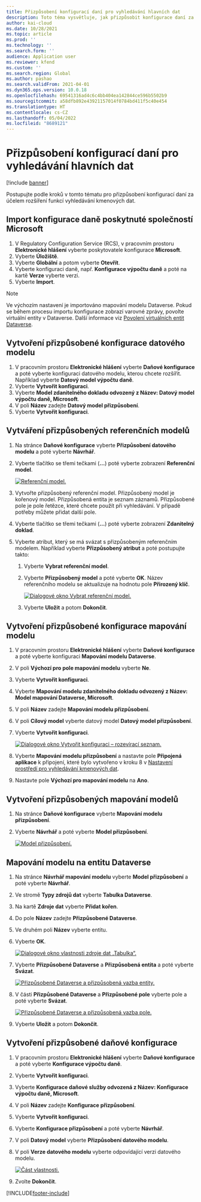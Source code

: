 ```yaml
---
title: Přizpůsobení konfigurací daní pro vyhledávání hlavních dat
description: Toto téma vysvětluje, jak přizpůsobit konfigurace daní za účelem rozšíření funkcí vyhledávání kmenových dat.
author: kai-cloud
ms.date: 10/28/2021
ms.topic: article
ms.prod: ''
ms.technology: ''
ms.search.form: ''
audience: Application user
ms.reviewer: kfend
ms.custom: ''
ms.search.region: Global
ms.author: pashao
ms.search.validFrom: 2021-04-01
ms.dyn365.ops.version: 10.0.18
ms.openlocfilehash: 69541316ad4c6c4bb404ea142844ce596b5502b9
ms.sourcegitcommit: a58dfb892e43921157014f0784bd411f5c40e454
ms.translationtype: HT
ms.contentlocale: cs-CZ
ms.lasthandoff: 05/04/2022
ms.locfileid: "8689121"
---
```

# <a name="customize-tax-configurations-for-master-data-lookup"></a>Přizpůsobení konfigurací daní pro vyhledávání hlavních dat

[!include [banner](../includes/banner.md)]

Postupujte podle kroků v tomto tématu pro přizpůsobení konfigurací daní za účelem rozšíření funkcí vyhledávání kmenových dat.

## <a name="import-a-tax-configuration-provided-by-microsoft"></a>Import konfigurace daně poskytnuté společností Microsoft

1. V Regulatory Configuration Service (RCS), v pracovním prostoru **Elektronické hlášení** vyberte poskytovatele konfigurace **Microsoft**.
2. Vyberte **Úložiště**.
3. Vyberte **Globální** a potom vyberte **Otevřít**.
4. Vyberte konfiguraci daně, např. **Konfigurace výpočtu daně** a poté na kartě **Verze** vyberte verzi.
5. Vyberte **Import**.

> [!NOTE]
> Ve výchozím nastavení je importováno mapování modelu Dataverse. Pokud se během procesu importu konfigurace zobrazí varovné zprávy, povolte virtuální entity v Dataverse. Další informace viz [Povolení virtuálních entit Dataverse](../../fin-ops-core/dev-itpro/power-platform/enable-virtual-entities.md).

## <a name="create-a-customized-data-model-configuration"></a>Vytvoření přizpůsobené konfigurace datového modelu

1. V pracovním prostoru **Elektronické hlášení** vyberte **Daňové konfigurace** a poté vyberte konfiguraci datového modelu, kterou chcete rozšířit. Například vyberte **Datový model výpočtu daně**.
2. Vyberte **Vytvořit konfiguraci**.
3. Vyberte **Model zdanitelného dokladu odvozený z Název: Datový model výpočtu daně, Microsoft**.
4. V poli **Název** zadejte **Datový model přizpůsobení**.
5. Vyberte **Vytvořit konfiguraci**.

## <a name="create-customized-reference-models"></a>Vytváření přizpůsobených referenčních modelů

1. Na stránce **Daňové konfigurace** vyberte **Přizpůsobení datového modelu** a poté vyberte **Návrhář**.
2. Vyberte tlačítko se třemi tečkami (**…**) poté vyberte zobrazení **Referenční model**.

    [![Referenční model.](./media/pic2.png)](./media/pic2.png)

3. Vytvořte přizpůsobený referenční model. Přizpůsobený model je kořenový model. Přizpůsobená entita je seznam záznamů. Přizpůsobené pole je pole řetězce, které chcete použít při vyhledávání. V případě potřeby můžete přidat další pole.
4. Vyberte tlačítko se třemi tečkami (**…**) poté vyberte zobrazení **Zdanitelný doklad**.
5. Vyberte atribut, který se má svázat s přizpůsobeným referenčním modelem. Například vyberte **Přizpůsobený atribut** a poté postupujte takto:

    1. Vyberte **Vybrat referenční model**.
    2. Vyberte **Přizpůsobený model** a poté vyberte **OK**. Název referenčního modelu se aktualizuje na hodnotu pole **Přirozený klíč**.

        [![Dialogové okno Vybrat referenční model.](./media/pic5.png)](./media/pic5.png)

    3. Vyberte **Uložit** a potom **Dokončit**.

## <a name="create-a-customized-model-mapping-configuration"></a>Vytvoření přizpůsobené konfigurace mapování modelu

1. V pracovním prostoru **Elektronické hlášení** vyberte **Daňové konfigurace** a poté vyberte konfiguraci **Mapování modelu Dataverse**.
2. V poli **Výchozí pro pole mapování modelu** vyberte **Ne**.
3. Vyberte **Vytvořit konfiguraci**.
4. Vyberte **Mapování modelu zdanitelného dokladu odvozený z Název: Model mapování Dataverse, Microsoft**.
5. V poli **Název** zadejte **Mapování modelu přizpůsobení**.
6. V poli **Cílový model** vyberte datový model **Datový model přizpůsobení**.
7. Vyberte **Vytvořit konfiguraci**.

    [![Dialogové okno Vytvořit konfiguraci – rozevírací seznam.](./media/pic6.png)](./media/pic6.png)

8. Vyberte **Mapování modelu přizpůsobení** a nastavte pole **Připojená aplikace** k připojení, které bylo vytvořeno v kroku 8 v [Nastavení prostředí pro vyhledávání kmenových dat](tax-service-set-up-environment-master-data-lookup.md).
9. Nastavte pole **Výchozí pro mapování modelu** na **Ano**.

## <a name="create-customized-model-mappings"></a>Vytvoření přizpůsobených mapování modelů

1. Na stránce **Daňové konfigurace** vyberte **Mapování modelu přizpůsobení**.
2. Vyberte **Návrhář** a poté vyberte **Model přizpůsobení**.

    [![Model přizpůsobení.](./media/pic8.png)](./media/pic8.png)

## <a name="map-a-model-mapping-to-a-dataverse-entity"></a>Mapování modelu na entitu Dataverse

1. Na stránce **Návrhář mapování modelu** vyberte **Model přizpůsobení** a poté vyberte **Návrhář**.
2. Ve stromě **Typy zdrojů dat** vyberte **Tabulka Dataverse**.
3. Na kartě **Zdroje dat** vyberte **Přidat kořen**.
4. Do pole **Název** zadejte **Přizpůsobené Dataverse**.
5. Ve druhém poli **Název** vyberte entitu.
6. Vyberte **OK**.

    [![Dialogové okno vlastnosti zdroje dat „Tabulka“.](./media/pic9.png)](./media/pic9.png)

7. Vyberte **Přizpůsobené Dataverse** a **Přizpůsobená entita** a poté vyberte **Svázat**.

    [![Přizpůsobené Dataverse a přizpůsobená vazba entity.](./media/pic10.png)](./media/pic10.png)

8. V části **Přizpůsobené Dataverse** a **Přizpůsobené pole** vyberte pole a poté vyberte **Svázat**.

    [![Přizpůsobené Dataverse a přizpůsobená vazba pole.](./media/pic11.png)](./media/pic11.png)

9. Vyberte **Uložit** a potom **Dokončit**.

## <a name="create-a-customized-tax-configuration"></a>Vytvoření přizpůsobené daňové konfigurace

1. V pracovním prostoru **Elektronické hlášení** vyberte **Daňové konfigurace** a poté vyberte **Konfigurace výpočtu daně**.
2. Vyberte **Vytvořit konfiguraci**.
3. Vyberte **Konfigurace daňové služby odvozená z Název: Konfigurace výpočtu daně, Microsoft**.
4. V poli **Název** zadejte **Konfigurace přizpůsobení**.
5. Vyberte **Vytvořit konfiguraci**.
6. Vyberte **Konfigurace přizpůsobení** a poté vyberte **Návrhář**.
7. V poli **Datový model** vyberte **Přizpůsobení datového modelu**.
8. V poli **Verze datového modelu** vyberte odpovídající verzi datového modelu.

    [![Část vlastnosti.](./media/pic13.png)](./media/pic13.png)

9. Zvolte **Dokončit**.

[!INCLUDE[footer-include](../../includes/footer-banner.md)]
